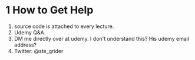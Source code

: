 # 1 How to Get Help

1. source code is attached to every lecture.
2. Udemy Q&A.
3. DM me directly over at udemy.
I don't understand this? His udemy email address?
4. Twitter: @ste_grider